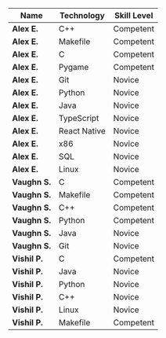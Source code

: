 | Name     | Technology   | Skill Level |
|----------|--------------|-------------|
| **Alex E.** | C++          | Competent   |
| **Alex E.** | Makefile     | Competent   |
| **Alex E.** | C            | Competent   |
| **Alex E.** | Pygame       | Competent   |
| **Alex E.** | Git          | Novice      |
| **Alex E.** | Python       | Novice      |
| **Alex E.** | Java         | Novice      |
| **Alex E.** | TypeScript   | Novice      |
| **Alex E.** | React Native | Novice      |
| **Alex E.** | x86          | Novice      |
| **Alex E.** | SQL          | Novice      |
| **Alex E.** | Linux        | Novice      |
| **Vaughn S.** | C          | Competent   |
| **Vaughn S.** | Makefile   | Competent   |
| **Vaughn S.** | C++        | Competent   |
| **Vaughn S.** | Python     | Competent   |
| **Vaughn S.** | Java       | Novice      |
| **Vaughn S.** | Git        | Novice      |
| **Vishil P.** | C          | Competent   |
| **Vishil P.** | Java       | Novice      |
| **Vishil P.** | Python     | Novice      |
| **Vishil P.** | C++        | Novice      |
| **Vishil P.** | Linux      | Novice      |
| **Vishil P.** | Makefile   | Competent   |
